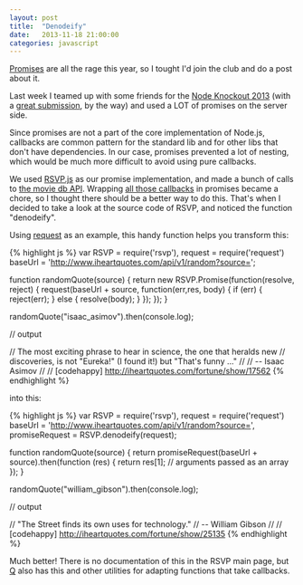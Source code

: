 ```yaml
---
layout: post
title:  "Denodeify"
date:   2013-11-18 21:00:00
categories: javascript
---
```


[Promises](http://wiki.commonjs.org/wiki/Promises/A) are all the rage this year, so I tought I'd join the club and do a post about it.

Last week I teamed up with some friends for the [Node Knockout 2013](http://2013.nodeknockout.com/)
(with a [great submission](http://cinemafu.com/), by the way) and used a LOT of promises on the server side.

Since promises are not a part of the core implementation of Node.js, callbacks are common pattern for the
standard lib and for other libs that don't have dependencies. In our case, promises prevented
a lot of nesting, which would be much more difficult to avoid using pure callbacks.

We used [RSVP.js](https://github.com/tildeio/rsvp.js) as our promise implementation, and made a bunch of calls to
[the movie db API](http://www.themoviedb.org/documentation/api). Wrapping [all those callbacks](https://github.com/raqqa/node-tmdb) in promises became a chore, so I thought there should be a better way to do this. That's when I decided to take a look at the source code of RSVP, and noticed the function "denodeify".

Using [request](https://github.com/mikeal/request) as an example, this handy function helps you transform this:

{% highlight js %}
var RSVP = require('rsvp'),
    request = require('request')
    baseUrl = 'http://www.iheartquotes.com/api/v1/random?source=';

function randomQuote(source) {
  return new RSVP.Promise(function(resolve, reject) {
    request(baseUrl + source, function(err,res, body) {
      if (err) {
        reject(err);
      } else {
        resolve(body);
      }
    });
  });
}

randomQuote("isaac_asimov").then(console.log);

// output

// The most exciting phrase to hear in science, the one that heralds new
// discoveries, is not "Eureka!" (I found it!) but "That's funny ..."
// 
//   -- Isaac Asimov
// 
// [codehappy] http://iheartquotes.com/fortune/show/17562
{% endhighlight %}

into this:

{% highlight js %}
var RSVP = require('rsvp'),
    request = require('request')
    baseUrl = 'http://www.iheartquotes.com/api/v1/random?source=',
    promiseRequest = RSVP.denodeify(request);

function randomQuote(source) {
  return promiseRequest(baseUrl + source).then(function (res) {
    return res[1]; // arguments passed as an array
  });
}

randomQuote("william_gibson").then(console.log);

// output

// "The Street finds its own uses for technology."
// -- William Gibson
// 
// [codehappy] http://iheartquotes.com/fortune/show/25135
{% endhighlight %}

Much better! There is no documentation of this in the RSVP main page, but [Q](https://github.com/kriskowal/q)
also has this and other utilities for adapting functions that take callbacks. 

